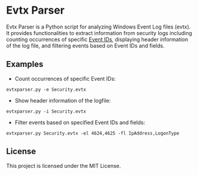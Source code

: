 # Evtx Parser

Evtx Parser is a Python script for analyzing Windows Event Log files (evtx). It provides functionalities to extract information from security logs including counting occurrences of specific [Event IDs](https://learn.microsoft.com/en-us/previous-versions/windows/it-pro/windows-10/security/threat-protection/auditing/event-4624), displaying header information of the log file, and filtering events based on Event IDs and fields.

## Examples

- Count occurrences of specific Event IDs:
```
evtxparser.py -e Security.evtx
```
- Show header information of the logfile:
```
evtxparser.py -i Security.evtx
```
- Filter events based on specified Event IDs and fields:
```
evtxparser.py Security.evtx -el 4624,4625 -fl IpAddress,LogonType
```

## License

This project is licensed under the MIT License.